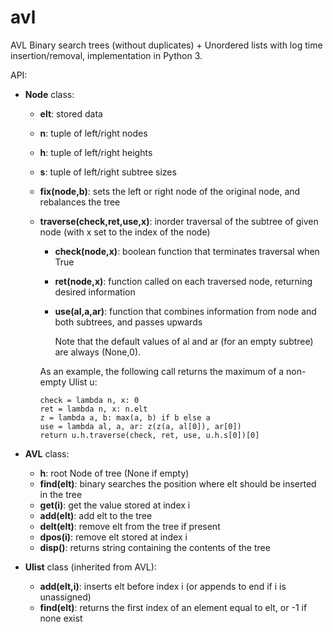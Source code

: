 # avl
AVL Binary search trees (without duplicates) + Unordered lists with log time insertion/removal, implementation in Python 3.

API:
+ __Node__ class:
    - __elt__: stored data
    - __n__: tuple of left/right nodes
    - __h__: tuple of left/right heights
    - __s__: tuple of left/right subtree sizes
    - __fix(node,b)__: sets the left or right node of the original node, and rebalances the tree
    - __traverse(check,ret,use,x)__: inorder traversal of the subtree of given node (with x set to the index of the node)
        * __check(node,x)__: boolean function that terminates traversal when True
        * __ret(node,x)__: function called on each traversed node, returning desired information
        * __use(al,a,ar)__: function that combines information from node and both subtrees, and passes upwards
        
          Note that the default values of al and ar (for an empty subtree) are always (None,0).
      
      As an example, the following call returns the maximum of a non-empty Ulist u:
      
          check = lambda n, x: 0
          ret = lambda n, x: n.elt
          z = lambda a, b: max(a, b) if b else a
          use = lambda al, a, ar: z(z(a, al[0]), ar[0])
          return u.h.traverse(check, ret, use, u.h.s[0])[0]
          
+ __AVL__ class:
    - __h__: root Node of tree (None if empty)
    - __find(elt)__: binary searches the position where elt should be inserted in the tree
    - __get(i)__: get the value stored at index i
    - __add(elt)__: add elt to the tree
    - __delt(elt)__: remove elt from the tree if present
    - __dpos(i)__: remove elt stored at index i
    - __disp()__: returns string containing the contents of the tree

+ __Ulist__ class (inherited from AVL):
    - __add(elt,i)__: inserts elt before index i (or appends to end if i is unassigned)
    - __find(elt)__: returns the first index of an element equal to elt, or -1 if none exist
